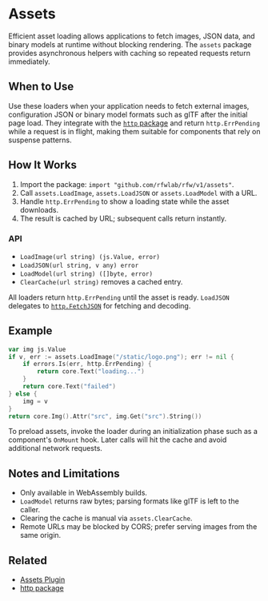 # Assets

Efficient asset loading allows applications to fetch images, JSON data, and binary models at runtime without blocking rendering.
The `assets` package provides asynchronous helpers with caching so repeated requests return immediately.

## When to Use

Use these loaders when your application needs to fetch external images, configuration JSON or binary model formats such as glTF
after the initial page load. They integrate with the [`http` package](../api/http.md) and return `http.ErrPending` while a
request is in flight, making them suitable for components that rely on suspense patterns.

## How It Works

1. Import the package: `import "github.com/rfwlab/rfw/v1/assets"`.
2. Call `assets.LoadImage`, `assets.LoadJSON` or `assets.LoadModel` with a URL.
3. Handle `http.ErrPending` to show a loading state while the asset downloads.
4. The result is cached by URL; subsequent calls return instantly.

### API

- `LoadImage(url string) (js.Value, error)`
- `LoadJSON(url string, v any) error`
- `LoadModel(url string) ([]byte, error)`
- `ClearCache(url string)` removes a cached entry.

All loaders return `http.ErrPending` until the asset is ready. `LoadJSON` delegates to [`http.FetchJSON`](../api/http.md#usage)
for fetching and decoding.

## Example

```go
var img js.Value
if v, err := assets.LoadImage("/static/logo.png"); err != nil {
    if errors.Is(err, http.ErrPending) {
        return core.Text("loading...")
    }
    return core.Text("failed")
} else {
    img = v
}
return core.Img().Attr("src", img.Get("src").String())
```

To preload assets, invoke the loader during an initialization phase such as a component's `OnMount` hook. Later calls will hit
the cache and avoid additional network requests.

## Notes and Limitations

- Only available in WebAssembly builds.
- `LoadModel` returns raw bytes; parsing formats like glTF is left to the caller.
- Clearing the cache is manual via `assets.ClearCache`.
- Remote URLs may be blocked by CORS; prefer serving images from the same origin.

## Related

- [Assets Plugin](./assets-plugin.md)
- [http package](../api/http.md)
